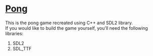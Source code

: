 # [<ins>Pong</ins>](https://github.com/NemGam/Pong/releases/download/v1.1.0/Pong.zip)
This is the pong game recreated using C++ and SDL2 library.  
If you would like to build the game yourself, you'll need the following libraries:
1. SDL2
2. SDL_TTF
